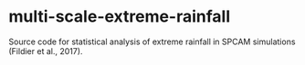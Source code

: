 # multi-scale-extreme-rainfall
Source code for statistical analysis of extreme rainfall in SPCAM simulations (Fildier et al., 2017).
